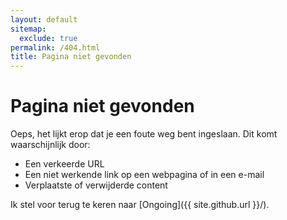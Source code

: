 ```yaml
---
layout: default
sitemap:
  exclude: true
permalink: /404.html
title: Pagina niet gevonden
---
```


# Pagina niet gevonden

Oeps, het lijkt erop dat je een foute weg bent ingeslaan. Dit komt waarschijnlijk door: 

 - Een verkeerde URL
 - Een niet werkende link op een webpagina of in een e-mail
 - Verplaatste of verwijderde content

Ik stel voor terug te keren naar [Ongoing]({{ site.github.url }}/).
